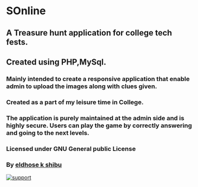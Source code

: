 # SOnline
## A Treasure hunt application for college tech fests.
## Created using PHP,MySql.
### Mainly intended to create a responsive application that enable admin to upload the images along with clues given.
### Created as a part of my leisure time in College.
### The application is purely maintained at the admin side and is highly secure. Users can play the game by correctly answering and going to the next levels.
### Licensed under GNU General public License
### By [eldhose k shibu](http://eldhose.me/)
[![support](https://baikal.io/badges/ELDHOSE104/s-online)](https://baikal.io/ELDHOSE104/s-online)

